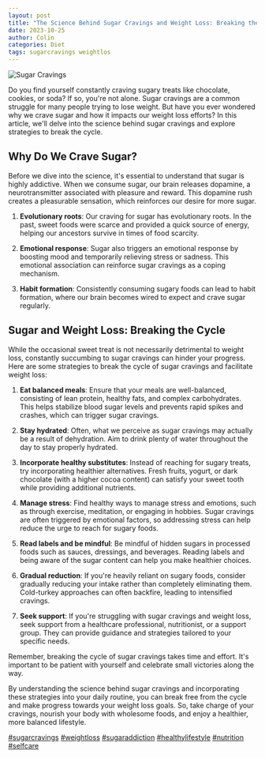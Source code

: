 ```yaml
---
layout: post
title: "The Science Behind Sugar Cravings and Weight Loss: Breaking the Cycle"
date: 2023-10-25
author: Colin
categories: Diet
tags: sugarcravings weightlos
---
```


![Sugar Cravings](https://source.unsplash.com/1600x900/?sugar,cravings)

Do you find yourself constantly craving sugary treats like chocolate, cookies, or soda? If so, you're not alone. Sugar cravings are a common struggle for many people trying to lose weight. But have you ever wondered why we crave sugar and how it impacts our weight loss efforts? In this article, we'll delve into the science behind sugar cravings and explore strategies to break the cycle.

## Why Do We Crave Sugar?

Before we dive into the science, it's essential to understand that sugar is highly addictive. When we consume sugar, our brain releases dopamine, a neurotransmitter associated with pleasure and reward. This dopamine rush creates a pleasurable sensation, which reinforces our desire for more sugar.

1. **Evolutionary roots**: Our craving for sugar has evolutionary roots. In the past, sweet foods were scarce and provided a quick source of energy, helping our ancestors survive in times of food scarcity.

2. **Emotional response**: Sugar also triggers an emotional response by boosting mood and temporarily relieving stress or sadness. This emotional association can reinforce sugar cravings as a coping mechanism.

3. **Habit formation**: Consistently consuming sugary foods can lead to habit formation, where our brain becomes wired to expect and crave sugar regularly.

## Sugar and Weight Loss: Breaking the Cycle

While the occasional sweet treat is not necessarily detrimental to weight loss, constantly succumbing to sugar cravings can hinder your progress. Here are some strategies to break the cycle of sugar cravings and facilitate weight loss:

1. **Eat balanced meals**: Ensure that your meals are well-balanced, consisting of lean protein, healthy fats, and complex carbohydrates. This helps stabilize blood sugar levels and prevents rapid spikes and crashes, which can trigger sugar cravings.

2. **Stay hydrated**: Often, what we perceive as sugar cravings may actually be a result of dehydration. Aim to drink plenty of water throughout the day to stay properly hydrated.

3. **Incorporate healthy substitutes**: Instead of reaching for sugary treats, try incorporating healthier alternatives. Fresh fruits, yogurt, or dark chocolate (with a higher cocoa content) can satisfy your sweet tooth while providing additional nutrients.

4. **Manage stress**: Find healthy ways to manage stress and emotions, such as through exercise, meditation, or engaging in hobbies. Sugar cravings are often triggered by emotional factors, so addressing stress can help reduce the urge to reach for sugary foods.

5. **Read labels and be mindful**: Be mindful of hidden sugars in processed foods such as sauces, dressings, and beverages. Reading labels and being aware of the sugar content can help you make healthier choices.

6. **Gradual reduction**: If you're heavily reliant on sugary foods, consider gradually reducing your intake rather than completely eliminating them. Cold-turkey approaches can often backfire, leading to intensified cravings.

7. **Seek support**: If you're struggling with sugar cravings and weight loss, seek support from a healthcare professional, nutritionist, or a support group. They can provide guidance and strategies tailored to your specific needs.

Remember, breaking the cycle of sugar cravings takes time and effort. It's important to be patient with yourself and celebrate small victories along the way.

By understanding the science behind sugar cravings and incorporating these strategies into your daily routine, you can break free from the cycle and make progress towards your weight loss goals. So, take charge of your cravings, nourish your body with wholesome foods, and enjoy a healthier, more balanced lifestyle.

[#sugarcravings](#) [#weightloss](#) [#sugaraddiction](#) [#healthylifestyle](#) [#nutrition](#) [#selfcare](#)